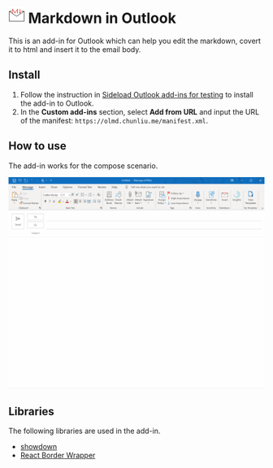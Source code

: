 # ![logo](assets/icon-32.png) Markdown in Outlook 

This is an add-in for Outlook which can help you edit the markdown, covert it to html and insert it to the email body.

## Install

1. Follow the instruction in [Sideload Outlook add-ins for testing](https://docs.microsoft.com/en-us/office/dev/add-ins/outlook/sideload-outlook-add-ins-for-testing) to install the add-in to Outlook.
1. In the **Custom add-ins** section, select **Add from URL** and input the URL of the manifest: `https://olmd.chunliu.me/manifest.xml`.

## How to use

The add-in works for the compose scenario.

![How to use](olmd.gif)

## Libraries

The following libraries are used in the add-in.

- [showdown](https://github.com/showdownjs/showdown)
- [React Border Wrapper](https://github.com/Metroxe/react-border-wrapper)
